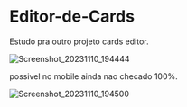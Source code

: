 # Editor-de-Cards

Estudo pra outro projeto cards editor.


![Screenshot_20231110_194444](https://github.com/CristianoFranca1976/Editor-de-Cards/assets/135919856/0088fd4f-6060-4406-ad73-4cb8cdd91f97)


possivel no mobile ainda nao checado 100%.


![Screenshot_20231110_194500](https://github.com/CristianoFranca1976/Editor-de-Cards/assets/135919856/7e6a1816-a3b2-471b-9a86-07a6d65a132a)
